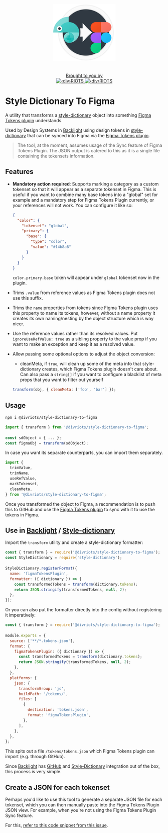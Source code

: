 <p align="center">
  <img style="width: 200px; margin-bottom: 20px" alt="style dictionary playground logo" src="https://raw.githubusercontent.com/divriots/style-dictionary-to-figma/main/.github/logo.png">
</p>
<p align="center">
  <a href="https://divRIOTS.com">Brought to you by<br/></a>
  <a href="https://divRIOTS.com#gh-light-mode-only">
    <img width="150" height="40" src="https://divRIOTS.com/divriots.svg" alt="‹div›RIOTS" />
  </a>
  <a href="https://divRIOTS.com#gh-dark-mode-only">
    <img width="150" height="40" src="https://divRIOTS.com/divriots-dark.svg" alt="‹div›RIOTS" />
  </a>
</p>

# Style Dictionary To Figma

A utility that transforms a [style-dictionary](https://amzn.github.io/style-dictionary/#/) object into something [Figma Tokens plugin](https://www.figma.com/community/plugin/843461159747178978) understands.

Used by Design Systems in [Backlight](https://backlight.dev) using design tokens in [style-dictionary](https://amzn.github.io/style-dictionary/) that can be synced into Figma via the [Figma Tokens plugin](https://www.figma.com/community/plugin/843461159747178978).

> The tool, at the moment, assumes usage of the Sync feature of Figma Tokens Plugin.
> The JSON output is catered to this as it is a single file containing the tokensets information.

## Features

- **Mandatory action required**: Supports marking a category as a custom tokenset so that it will appear as a separate tokenset in Figma. This is useful if you want to combine many base tokens into a "global" set for example and a mandatory step for Figma Tokens Plugin currently, or your references will not work. You can configure it like so:

  ```json
  {
    "color": {
      "tokenset": "global",
      "primary": {
        "base": {
          "type": "color",
          "value": "#14b8a6"
        }
      }
    }
  }
  ```

  `color.primary.base` token will appear under `global` tokenset now in the plugin.

- Trims `.value` from reference values as Figma Tokens plugin does not use this suffix.
- Trims the `name` properties from tokens since Figma Tokens plugin uses this property to name its tokens, however, without a name property it creates its own naming/nesting by the object structure which is way nicer.
- Use the reference values rather than its resolved values. Put `ignoreUseRefValue: true` as a sibling property to the value prop if you want to make an exception and keep it as a resolved value.
- Allow passing some optional options to adjust the object conversion:

  - cleanMeta, if `true`, will clean up some of the meta info that style-dictionary creates, which Figma Tokens plugin doesn't care about. Can also pass a `string[]` if you want to configure a blacklist of meta props that you want to filter out yourself

  ```js
  transform(obj, { cleanMeta: ['foo', 'bar'] });
  ```

## Usage

```sh
npm i @divriots/style-dictionary-to-figma
```

```js
import { transform } from '@divriots/style-dictionary-to-figma';

const sdObject = { ... };
const figmaObj = transform(sdObject);
```

In case you want its separate counterparts, you can import them separately.

```js
import {
  trimValue,
  trimName,
  useRefValue,
  markTokenset,
  cleanMeta,
} from '@divriots/style-dictionary-to-figma';
```

Once you transformed the object to Figma, a recommendation is to push this to GitHub and use the [Figma Tokens plugin](https://www.figma.com/community/plugin/843461159747178978) to sync with it to use the tokens in Figma.

## Use in [Backlight](https://backlight.dev/) / [Style-dictionary](https://amzn.github.io/style-dictionary/#/)

Import the `transform` utility and create a style-dictionary formatter:

```js
const { transform } = require('@divriots/style-dictionary-to-figma');
const StyleDictionary = require('style-dictionary');

StyleDictionary.registerFormat({
  name: 'figmaTokensPlugin',
  formatter: ({ dictionary }) => {
    const transformedTokens = transform(dictionary.tokens);
    return JSON.stringify(transformedTokens, null, 2);
  },
});
```

Or you can also put the formatter directly into the config without registering it imperatively:

```js
const { transform } = require('@divriots/style-dictionary-to-figma');

module.exports = {
  source: ['**/*.tokens.json'],
  format: {
    figmaTokensPlugin: ({ dictionary }) => {
      const transformedTokens = transform(dictionary.tokens);
      return JSON.stringify(transformedTokens, null, 2);
    },
  },
  platforms: {
    json: {
      transformGroup: 'js',
      buildPath: '/tokens/',
      files: [
        {
          destination: 'tokens.json',
          format: 'figmaTokensPlugin',
        },
      ],
    },
  },
};
```

This spits out a file `/tokens/tokens.json` which Figma Tokens plugin can import (e.g. through GitHub).

Since [Backlight](https://backlight.dev/) has [GitHub](https://github.com/) and [Style-Dictionary](https://amzn.github.io/style-dictionary/#/) integration out of the box, this process is very simple.

## Create a JSON for each tokenset

Perhaps you'd like to use this tool to generate a separate JSON file for each tokenset,
which you can then manually paste into the Figma Tokens Plugin JSON view.
For example, when you're not using the Figma Tokens Plugin Sync feature.

For this, [refer to this code snippet from this issue](https://github.com/divriots/style-dictionary-to-figma/issues/15#issuecomment-1127797022).
